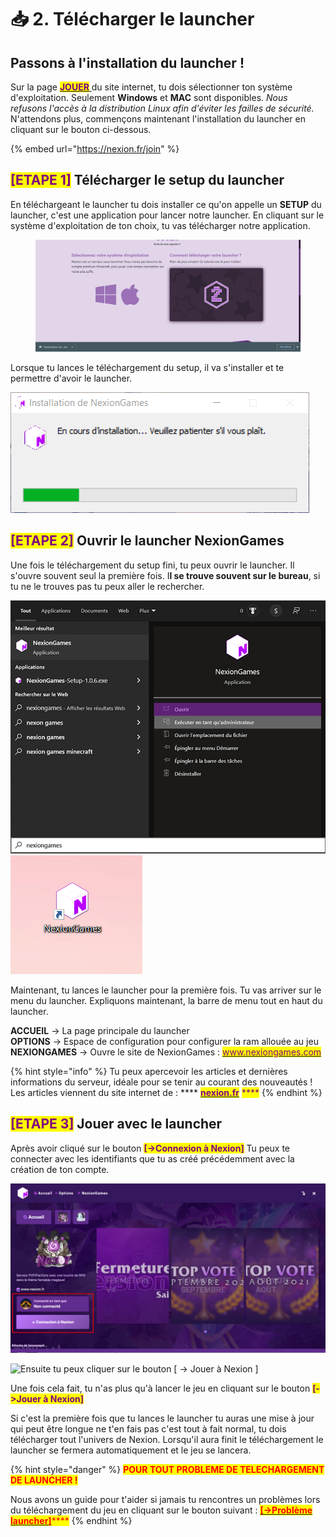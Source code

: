 # 📥 2. Télécharger le launcher

## Passons à l'installation du launcher !

Sur la page [<mark style="color:purple;">**JOUER**</mark> ](https://nexion.fr/join)du site internet, tu dois sélectionner ton système d'exploitation. Seulement **Windows** et **MAC** sont disponibles. _Nous refusons l'accès à la distribution Linux afin d'éviter les failles de sécurité._ N'attendons plus, commençons maintenant l'installation du launcher en cliquant sur le bouton ci-dessous.

{% embed url="https://nexion.fr/join" %}

## <mark style="color:purple;">\[ETAPE 1]</mark> Télécharger le setup du launcher

En téléchargeant le launcher tu dois installer ce qu'on appelle un **SETUP** du launcher, c'est une application pour lancer notre launcher. En cliquant sur le système d'exploitation de ton choix, tu vas télécharger notre application.

<figure><img src="../.gitbook/assets/image (10).png" alt=""><figcaption></figcaption></figure>

Lorsque tu lances le téléchargement du setup, il va s'installer et te permettre d'avoir le launcher.

![Téléchargement du setup NexionGames](../.gitbook/assets/a3e80de32eb7c640673986b590e02ebe.png)

## <mark style="color:purple;">\[ETAPE 2]</mark> Ouvrir le launcher NexionGames

Une fois le téléchargement du setup fini, tu peux ouvrir le launcher. Il s'ouvre souvent seul la première fois. I**l se trouve souvent sur le bureau**, si tu ne le trouves pas tu peux aller le rechercher.&#x20;

![Si vous n'avez rien, vous pouvez le rechercher en appuyant sur la touche Windows, ou en faisant une recherche : "nexiongames"](<../.gitbook/assets/Sans titre - 1.png>) ![Sur le bureau, vous pouvez voir qu'une nouvelle icone est apparu -> c'est le launcher de NexionGames.](../.gitbook/assets/98d19ebc5441c06627479c07cdde2174.png)

Maintenant, tu lances le launcher pour la première fois. Tu vas arriver sur le menu du launcher. Expliquons maintenant, la barre de menu tout en haut du launcher.

**ACCUEIL** -> La page principale du launcher\
**OPTIONS** -> Espace de configuration pour configurer la ram allouée au jeu\
**NEXIONGAMES** -> Ouvre le site de NexionGames : [<mark style="color:purple;">www.nexiongames.com</mark>](https://nexiongames.com)<mark style="color:purple;"></mark>

{% hint style="info" %}
Tu peux apercevoir les articles et dernières informations du serveur, idéale pour se tenir au courant des nouveautés ! Les articles viennent du site internet de : **** [<mark style="color:purple;">**nexion.fr**</mark>](https://nexion.fr) <mark style="color:purple;">****</mark>&#x20;
{% endhint %}

## <mark style="color:purple;">\[ETAPE 3]</mark> Jouer avec le launcher

Après avoir cliqué sur le bouton <mark style="color:purple;">**\[->Connexion à Nexion]**</mark> Tu peux te connecter avec les identifiants que tu as créé précédemment avec la création de ton compte.

![](<../.gitbook/assets/screen launcher Nexion.png>)

![Ensuite tu peux cliquer sur le bouton \[ -> Jouer à Nexion \]](../.gitbook/assets/Screenshot\_1.png)

Une fois cela fait, tu n'as plus qu'à lancer le jeu en cliquant sur le bouton <mark style="color:purple;">**\[->Jouer à Nexion]**</mark>

Si c'est la première fois que tu lances le launcher tu auras une mise à jour qui peut être longue ne t'en fais pas c'est tout à fait normal, tu dois télécharger tout l'univers de Nexion. Lorsqu'il aura finit le téléchargement le launcher se fermera automatiquement et le jeu se lancera.



{% hint style="danger" %}
<mark style="color:red;">**POUR TOUT PROBLEME DE TELECHARGEMENT DE LAUNCHER !**</mark>

Nous avons un guide pour t'aider si jamais tu rencontres un problèmes lors du téléchargement du jeu en cliquant sur le bouton suivant : [<mark style="color:red;">**\[->Problème launcher\]**</mark>](../aide-faq/comment-lancer-le-launcher/guide-launcher.md)<mark style="color:red;">****</mark>
{% endhint %}
